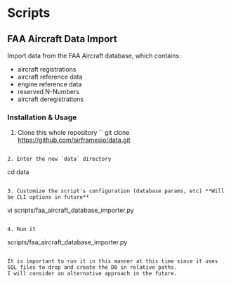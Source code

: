 # Scripts

## FAA Aircraft Data Import

Import data from the FAA Aircraft database, which contains:
* aircraft registrations
* aircraft reference data
* engine reference data
* reserved N-Numbers
* aircraft deregistrations

### Installation & Usage

1. Clone this whole repository
``
git clone https://github.com/airframesio/data.git
```

2. Enter the new `data` directory
```
cd data
```

3. Customize the script's configuration (database params, etc) **Will be CLI options in future**
```
vi scripts/faa_aircraft_database_importer.py
```

4. Run it
```
scripts/faa_aircraft_database_importer.py
```

It is important to run it in this manner at this time since it uses SQL files to drop and create the DB in relative paths.
I will consider an alternative approach in the future.
